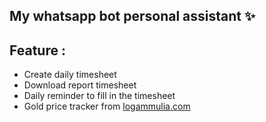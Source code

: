 
## My whatsapp bot personal assistant ✨

## Feature :
- Create daily timesheet
- Download report timesheet
- Daily reminder to fill in the timesheet
- Gold price tracker from [logammulia.com](https://logammulia.com)
